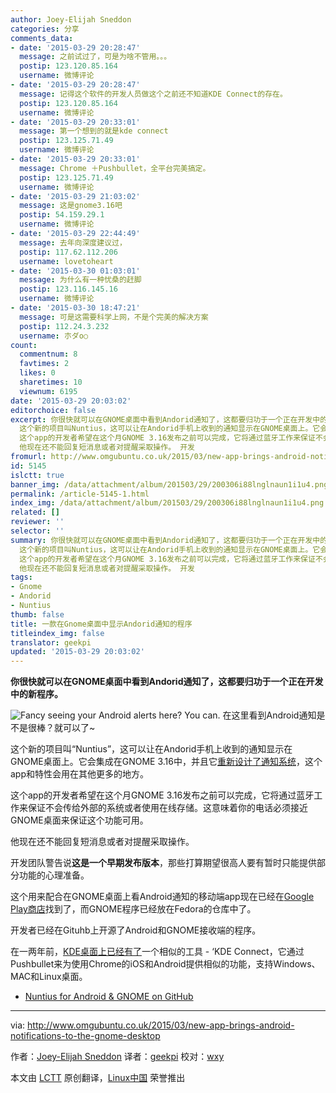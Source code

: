 ```yaml
---
author: Joey-Elijah Sneddon
categories: 分享
comments_data:
- date: '2015-03-29 20:28:47'
  message: 之前试过了，可是为啥不管用。。。
  postip: 123.120.85.164
  username: 微博评论
- date: '2015-03-29 20:28:47'
  message: 记得这个软件的开发人员做这个之前还不知道KDE Connect的存在。
  postip: 123.120.85.164
  username: 微博评论
- date: '2015-03-29 20:33:01'
  message: 第一个想到的就是kde connect
  postip: 123.125.71.49
  username: 微博评论
- date: '2015-03-29 20:33:01'
  message: Chrome ＋Pushbullet，全平台完美搞定。
  postip: 123.125.71.49
  username: 微博评论
- date: '2015-03-29 21:03:02'
  message: 这是gnome3.16吧
  postip: 54.159.29.1
  username: 微博评论
- date: '2015-03-29 22:44:49'
  message: 去年向深度建议过，
  postip: 117.62.112.206
  username: lovetoheart
- date: '2015-03-30 01:03:01'
  message: 为什么有一种忧桑的赶脚
  postip: 123.116.145.16
  username: 微博评论
- date: '2015-03-30 18:47:21'
  message: 可是这需要科学上网，不是个完美的解决方案
  postip: 112.24.3.232
  username: 朩ダo○
count:
  commentnum: 8
  favtimes: 2
  likes: 0
  sharetimes: 10
  viewnum: 6195
date: '2015-03-29 20:03:02'
editorchoice: false
excerpt: 你很快就可以在GNOME桌面中看到Andorid通知了，这都要归功于一个正在开发中的新程序。  在这里看到Android通知是不是很棒？就可以了~
  这个新的项目叫Nuntius，这可以让在Andorid手机上收到的通知显示在GNOME桌面上。它会集成在GNOME 3.16中，并且它重新设计了通知系统，这个app和特性会用在其他更多的地方。
  这个app的开发者希望在这个月GNOME 3.16发布之前可以完成，它将通过蓝牙工作来保证不会传给外部的系统或者使用在线存储。这意味着你的电话必须接近GNOME桌面来保证这个功能可用。
  他现在还不能回复短消息或者对提醒采取操作。 开发
fromurl: http://www.omgubuntu.co.uk/2015/03/new-app-brings-android-notifications-to-the-gnome-desktop
id: 5145
islctt: true
banner_img: /data/attachment/album/201503/29/200306i88lnglnaun1i1u4.png
permalink: /article-5145-1.html
index_img: /data/attachment/album/201503/29/200306i88lnglnaun1i1u4.png.thumb.jpg
related: []
reviewer: ''
selector: ''
summary: 你很快就可以在GNOME桌面中看到Andorid通知了，这都要归功于一个正在开发中的新程序。  在这里看到Android通知是不是很棒？就可以了~
  这个新的项目叫Nuntius，这可以让在Andorid手机上收到的通知显示在GNOME桌面上。它会集成在GNOME 3.16中，并且它重新设计了通知系统，这个app和特性会用在其他更多的地方。
  这个app的开发者希望在这个月GNOME 3.16发布之前可以完成，它将通过蓝牙工作来保证不会传给外部的系统或者使用在线存储。这意味着你的电话必须接近GNOME桌面来保证这个功能可用。
  他现在还不能回复短消息或者对提醒采取操作。 开发
tags:
- Gnome
- Andorid
- Nuntius
thumb: false
title: 一款在Gnome桌面中显示Andorid通知的程序
titleindex_img: false
translator: geekpi
updated: '2015-03-29 20:03:02'
---
```


**你很快就可以在GNOME桌面中看到Andorid通知了，这都要归功于一个正在开发中的新程序。**


![Fancy seeing your Android alerts here? You can.](/data/attachment/album/201503/29/200306i88lnglnaun1i1u4.png) 在这里看到Android通知是不是很棒？就可以了~


这个新的项目叫“Nuntius”，这可以让在Andorid手机上收到的通知显示在GNOME桌面上。它会集成在GNOME 3.16中，并且它[重新设计了通知系统](http://www.omgubuntu.co.uk/2015/02/4-reason-why-gnome-3-16-might-be-the-best-version-yet-gallery)，这个app和特性会用在其他更多的地方。


这个app的开发者希望在这个月GNOME 3.16发布之前可以完成，它将通过蓝牙工作来保证不会传给外部的系统或者使用在线存储。这意味着你的电话必须接近GNOME桌面来保证这个功能可用。


他现在还不能回复短消息或者对提醒采取操作。


开发团队警告说**这是一个早期发布版本**，那些打算期望很高人要有暂时只能提供部分功能的心理准备。


这个用来配合在GNOME桌面上看Android通知的移动端app现在已经在[Google Play商店](https://play.google.com/store/apps/details?id=org.holylobster.nuntius)找到了，而GNOME程序已经放在Fedora的仓库中了。


开发者已经在Gituhb上开源了Android和GNOME接收端的程序。


在一两年前，[KDE桌面上已经有了](http://www.omgubuntu.co.uk/2014/06/kde-connect-android-notifications-linux-desktop)一个相似的工具 - ‘KDE Connect，它通过Pushbullet来为使用Chrome的iOS和Android提供相似的功能，支持Windows、MAC和Linux桌面。


* [Nuntius for Android & GNOME on GitHub](https://github.com/holylobster)




---


via: <http://www.omgubuntu.co.uk/2015/03/new-app-brings-android-notifications-to-the-gnome-desktop>


作者：[Joey-Elijah Sneddon](https://plus.google.com/117485690627814051450/?rel=author) 译者：[geekpi](https://github.com/geekpi) 校对：[wxy](https://github.com/wxy)


本文由 [LCTT](https://github.com/LCTT/TranslateProject) 原创翻译，[Linux中国](http://linux.cn/) 荣誉推出